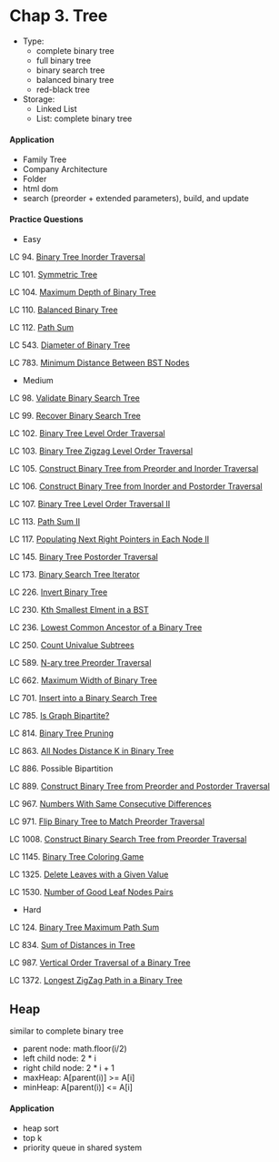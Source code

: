 # Chap 3. Tree

* Type:
  * complete binary tree
  * full binary tree
  * binary search tree
  * balanced binary tree
  * red-black tree
* Storage:
  * Linked List
  * List: complete binary tree

#### Application

* Family Tree
* Company Architecture
* Folder
* html dom
* search \(preorder + extended parameters\), build, and update

#### Practice Questions

* Easy

LC 94. [Binary Tree Inorder Traversal](https://leetcode.com/problems/binary-tree-inorder-traversal/)

LC 101. [Symmetric Tree](https://leetcode.com/problems/symmetric-tree/)

LC 104. [Maximum Depth of Binary Tree](https://leetcode.com/problems/maximum-depth-of-binary-tree/)

LC 110. [Balanced Binary Tree](https://leetcode.com/problems/balanced-binary-tree/)

LC 112. [Path Sum](https://leetcode.com/problems/path-sum/)

LC 543. [Diameter of Binary Tree](https://leetcode.com/problems/diameter-of-binary-tree/)

LC 783. [Minimum Distance Between BST Nodes](https://leetcode.com/problems/minimum-distance-between-bst-nodes/)

* Medium

LC 98. [Validate Binary Search Tree](https://leetcode.com/problems/validate-binary-search-tree/)

LC 99. [Recover Binary Search Tree](https://leetcode.com/problems/recover-binary-search-tree/)

LC 102. [Binary Tree Level Order Traversal](https://leetcode.com/problems/binary-tree-level-order-traversal/)

LC 103. [Binary Tree Zigzag Level Order Traversal](https://leetcode.com/problems/binary-tree-zigzag-level-order-traversal/)

LC 105. [Construct Binary Tree from Preorder and Inorder Traversal](https://leetcode.com/problems/construct-binary-tree-from-preorder-and-inorder-traversal/)

LC 106. [Construct Binary Tree from Inorder and Postorder Traversal](https://leetcode.com/problems/construct-binary-tree-from-inorder-and-postorder-traversal/)

LC 107. [Binary Tree Level Order Traversal II](https://leetcode.com/problems/binary-tree-level-order-traversal-ii/)

LC 113. [Path Sum II](https://leetcode.com/problems/path-sum-ii/)

LC 117. [Populating Next Right Pointers in Each Node II](https://leetcode.com/problems/populating-next-right-pointers-in-each-node-ii/)

LC 145. [Binary Tree Postorder Traversal](https://leetcode.com/problems/binary-tree-postorder-traversal/)

LC 173. [Binary Search Tree Iterator](https://leetcode.com/problems/binary-search-tree-iterator/)

LC 226. [Invert Binary Tree](https://leetcode.com/problems/invert-binary-tree/)

LC 230. [Kth Smallest Elment in a BST](https://leetcode.com/problems/kth-smallest-element-in-a-bst/)

LC 236. [Lowest Common Ancestor of a Binary Tree](https://leetcode.com/problems/lowest-common-ancestor-of-a-binary-tree/)

LC 250. [Count Univalue Subtrees](https://leetcode.com/problems/count-univalue-subtrees/)

LC 589. [N-ary tree Preorder Traversal](https://leetcode.com/problems/n-ary-tree-preorder-traversal/)

LC 662. [Maximum Width of Binary Tree](https://leetcode.com/problems/maximum-width-of-binary-tree/)

LC 701. [Insert into a Binary Search Tree](https://leetcode.com/problems/insert-into-a-binary-search-tree/)

LC 785. [Is Graph Bipartite?](https://leetcode.com/problems/is-graph-bipartite/)

LC 814. [Binary Tree Pruning](https://leetcode.com/problems/binary-tree-pruning/)

LC 863. [All Nodes Distance K in Binary Tree](https://leetcode.com/problems/all-nodes-distance-k-in-binary-tree/)

LC 886. Possible Bipartition

LC 889. [Construct Binary Tree from Preorder and Postorder Traversal](https://leetcode.com/problems/construct-binary-tree-from-preorder-and-postorder-traversal/)

LC 967. [Numbers With Same Consecutive Differences](https://leetcode.com/problems/numbers-with-same-consecutive-differences/)

LC 971. [Flip Binary Tree to Match Preorder Traversal](https://leetcode.com/problems/flip-binary-tree-to-match-preorder-traversal/)

LC 1008. [Construct Binary Search Tree from Preorder Traversal](https://leetcode.com/problems/construct-binary-search-tree-from-preorder-traversal/)

LC 1145. [Binary Tree Coloring Game](https://leetcode.com/problems/binary-tree-coloring-game/)

LC 1325. [Delete Leaves with a Given Value](https://leetcode.com/problems/delete-leaves-with-a-given-value/)

LC 1530. [Number of Good Leaf Nodes Pairs](https://leetcode.com/problems/number-of-good-leaf-nodes-pairs/)



* Hard

LC 124. [Binary Tree Maximum Path Sum](https://leetcode.com/problems/binary-tree-maximum-path-sum/)

LC 834. [Sum of Distances in Tree](https://leetcode.com/problems/sum-of-distances-in-tree/)

LC 987. [Vertical Order Traversal of a Binary Tree](https://leetcode.com/problems/vertical-order-traversal-of-a-binary-tree/)

LC 1372. [Longest ZigZag Path in a Binary Tree](https://leetcode.com/problems/longest-zigzag-path-in-a-binary-tree/)

## Heap

similar to complete binary tree

* parent node: math.floor\(i/2\)
* left child node: 2 \* i
* right child node: 2 \* i + 1
* maxHeap: A\[parent\(i\)\] &gt;= A\[i\]
* minHeap: A\[parent\(i\)\] &lt;= A\[i\]

#### Application

* heap sort
* top k
* priority queue in shared system



